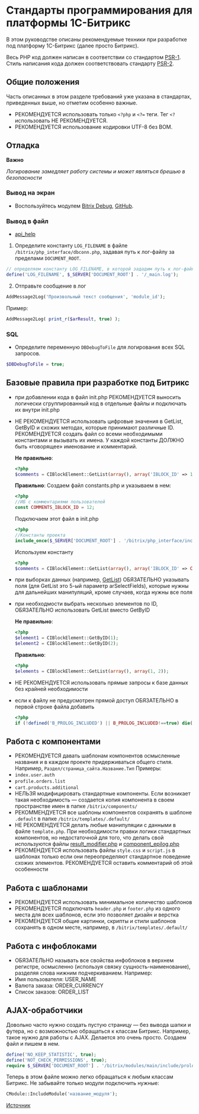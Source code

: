 # Стандарты программирования для платформы 1С-Битрикс

В этом руководстве описаны рекомендуемые техники при разработке под платформу 1С-Битрикс (далее просто Битрикс).

Весь PHP код должен написан в соответствии со стандартом [PSR-1](https://github.com/php-fig/fig-standards/blob/master/accepted/PSR-1-basic-coding-standard.md). Стиль написания кода должен соответствовать стандарту [PSR-2](https://github.com/php-fig/fig-standards/blob/master/accepted/PSR-2-coding-style-guide.md).

## Общие положения

Часть описанных в этом разделе требований уже указана в стандартах, приведенных выше, но отметим особенно важные.
- РЕКОМЕНДУЕТСЯ использовать только `<?php` и `<?=` теги. Тег `<?` использовать НЕ РЕКОМЕНДУЕТСЯ.
- РЕКОМЕНДУЕТСЯ использование кодировки UTF-8 без BOM.

## Отладка

**Важно**

  *Логирование замедляет работу системы и может являться брешью в безопасности*

### Вывод на экран

* Воспользуйтесь модулем [Bitrix Debug](http://marketplace.1c-bitrix.ru/solutions/scrollup.bxd/), [GitHub](https://github.com/ancorp/bitrix-debug).

### Вывод в файл

* [api_help](http://dev.1c-bitrix.ru/api_help/main/functions/debug/index.php)

1. Определите константу `LOG_FILENAME` в файле `/bitrix/php_interface/dbconn.php`, задавая путь к лог-файлу за пределами `DOCUMENT_ROOT`.

```php
// определяем константу LOG_FILENAME, в которой зададим путь к лог-файлу
define('LOG_FILENAME', $_SERVER['DOCUMENT_ROOT'] . '/_main.log');
```

2. Отправьте сообщение в лог
    
```php
AddMessage2Log('Произвольный текст сообщения', 'module_id');
```

Пример:

```php
AddMessage2Log( print_r($arResult, true) );
```

### SQL

* Определите переменную `DBDebugToFile` для логирования всех SQL запросов.

```php
$DBDebugToFile = true;
```

## Базовые правила при разработке под Битрикс

- при добавлении кода в файл init.php РЕКОМЕНДУЕТСЯ выносить логически сгруппированный код в отдельные файлы и подключать их внутри init.php
- НЕ РЕКОМЕНДУЕТСЯ использовать цифровые значения в GetList, GetByID и схожих методах, которые принимают различные ID. РЕКОМЕНДУЕТСЯ создать файл со всеми необходимыми константами и вызывать их имена. У каждой константы ДОЛЖНО быть «говорящее» именование и комментарий.

    **Не правильно**:
    ```php
    <?php
    $comments = CIBlockElement::GetList(array(), array('IBLOCK_ID' => 12));
    ```
    **Правильно**:
    Создаем файл constants.php и указываем в нем:
    ```php
    <?php
    //ИБ с комментариями пользователей
    const COMMENTS_IBLOCK_ID = 12;
    ```
    Подключаем этот файл в init.php
    ```php
    <?php
    //Константы проекта
    include_once($_SERVER['DOCUMENT_ROOT'] . '/bitrix/php_interface/includes/constants.php');
    ```
    Используем константу
    ```php
    <?php
    $comments = CIBlockElement::GetList(array(), array('IBLOCK_ID' => COMMENTS_IBLOCK_ID));
    ```
- при выборках данных (например, [GetList](http://dev.1c-bitrix.ru/api_help/iblock/classes/ciblockelement/getlist.php)) ОБЯЗАТЕЛЬНО указывать поля (для GetList это 5-ый параметр arSelectFields), которые нужны для дальнейших манипуляций, кроме случаев, когда нужны все поля
- при необходмости выбрать несколько элементов по ID, ОБЯЗАТЕЛЬНО использовать GetList вместо GetByID

    **Не правильно**:
    ```php
    <?php
    $element1 = CIBlockElement::GetByID(1);
    $element2 = CIBlockElement::GetByID(2);
    ```
    **Правильно**:
    ```php
    <?php
    $elements = CIBlockElement::GetList(array(), array(1, 2));
    ```
- НЕ РЕКОМЕНДУЕТСЯ использовать прямые запросы к базе данных без крайней необходимости
- если к файлу не предусмотрен прямой доступ ОБЯЗАТЕЛЬНО в первой строке файла добавить

    ```php
    <?php
    if (!defined('B_PROLOG_INCLUDED') || B_PROLOG_INCLUDED!==true) die();
    ```

## Работа с компонентами

- РЕКОМЕНДУЕТСЯ давать шаблонам компонентов осмысленные названия и в каждом проекте придерживаться общего стиля. Например, `Раздел/страница_сайта.Название.Тип`
Примеры:
 - `index.user.auth`
 - `profile.orders.list`
 - `cart.products.additional`
- НЕЛЬЗЯ модифицировать стандартные компоненты. Если возникает такая необходимость — создается копия компонента в своем пространстве имен в папке `/bitrix/components/`
- РЕКОММЕНДУЕТСЯ все шаблоны компонентов сохранять в шаблоне `.default` в папке `/bitrix/templates/.default/`
- НЕ РЕКОМЕНДУЕТСЯ делать любые манипуляции с данными в файле `template.php`. При необходимости правки логики стандартных компонентов, но недостаточной для того, что делать свой используются файлы [result_modifier.php](http://dev.1c-bitrix.ru/learning/course/index.php?COURSE_ID=43&LESSON_ID=2830&LESSON_PATH=3913.4565.2830) и [component_epilog.php](http://dev.1c-bitrix.ru/learning/course/index.php?COURSE_ID=43&LESSON_ID=2975&LESSON_PATH=3913.4565.2975)
- РЕКОМЕНДУЕТСЯ использовать файлы `style.css` и `script.js` в шаблонах только если они переопределяют стандартное поведение схожих элементов. РЕКОМЕНДУЕТСЯ оставить комментарий об этой особенности

## Работа с шаблонами

- РЕКОМЕНДУЕТСЯ использовать минимальное количество шаблонов
- РЕКОМЕНДУЕТСЯ подключать `header.php` и `footer.php` из одного места для всех шаблонов, если это позволяет дизайн и верстка
- РЕКОМЕНДУЕТСЯ общие картинки, скрипты и стили шаблонов сохранять в одном месте, например, в `/bitrix/templates/.default/`

## Работа с инфоблоками

- ОБЯЗАТЕЛЬНО называть все свойства инфоблоков в верхнем регистре, осмысленно (используя связку сущность-наименование), разделяя слова нижним подчеркиванием. Например:
 - Имя пользователя: USER_NAME
 - Валюта заказа: ORDER_CURRENCY
 - Список заказов: ORDER_LIST

## AJAX-обработчики

Довольно часто нужно создать пустую страницу — без вывода шапки и футера, но с возможностью обращаться к классам Битрикс. Например, такое нужно для работы с AJAX. Делается это очень просто. Создаем файл и пишем в нем.

```php
define('NO_KEEP_STATISTIC', true);
define('NOT_CHECK_PERMISSIONS', true);
require $_SERVER['DOCUMENT_ROOT'] . '/bitrix/modules/main/include/prolog_before.php';
```

Теперь в этом файле можно легко обращаться к любым классам Битрикс. Не забывайте только модули подключить нужные:

```php
CModule::IncludeModule('название_модуля');
```

[Источник](http://olegorestov.ru/this/create_an_empty_page_with_access_to_the_api_bitrix/)
